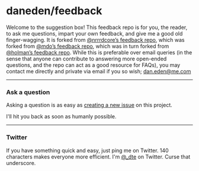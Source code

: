 # daneden/feedback

Welcome to the suggestion box! This feedback repo is for you, the reader, to ask me questions, impart your own feedback, and give me a good old finger-wagging.
It is forked from [@nrrrdcore’s feedback repo](https://github.com/nrrrdcore/feedback), which was forked from
[@mdo’s feedback repo](https://github.com/mdo/feedback), which was in turn forked from [@holman’s feedback repo](https://github.com/holman/feedback). While this is preferable over email queries (in the sense that anyone can contribute to answering more open-ended questions, and the repo can act as a good resource for FAQs), you may contact me directly and private via email if you so wish; dan.eden@me.com

---

### Ask a question

Asking a question is as easy as
[creating a new issue](https://github.com/daneden/feedback/issues/new) on this
project.

I'll hit you back as soon as humanly possible.

---

### Twitter

If you have something quick and easy, just ping me on Twitter. 140 characters
makes everyone more efficient. I'm [@_dte](https://twitter.com/_dte) on
Twitter. Curse that underscore.
